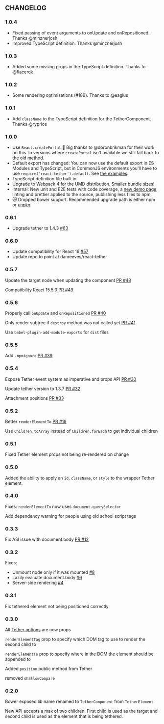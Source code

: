 ## CHANGELOG

### 1.0.4

- Fixed passing of event arguments to onUpdate and onRepositioned. Thanks @minznerjosh
- Improved TypeScript definition. Thanks @minznerjosh

### 1.0.3

- Added some missing props in the TypeScript definition. Thanks to @flacerdk

### 1.0.2

- Some rendering optimisations (#189). Thanks to @eaglus

### 1.0.1

- Add `className` to the TypeScript definition for the TetherComponent. Thanks @ryprice

### 1.0.0

- Use `React.createPortal` :tada: Big thanks to @doronbrikman for their work on this. In versions where `createPortal` isn't available we still fall back to the old method.
- Default export has changed: You can now use the default export in ES Modules and TypeScript, but in CommonJS environments you'll have to use `require('react-tether').default`. See [the examples](./example/tests/).
- TypeScript definition file built in
- Upgrade to Webpack 4 for the UMD distribution. Smaller bundle sizes!
- Internal: New unit and E2E tests with code coverage, a [new demo page](https://danreeves.github.io/react-tether/), linting and prettier applied to the source, publishing less files to npm.
- :crying_cat_face: Dropped bower support. Recommended upgrade path is either npm or [unpkg](https://unpkg.com/react-tether@0.6.1/lib/react-tether.js)

### 0.6.1

- Upgrade tether to 1.4.3 [#63](https://github.com/danreeves/react-tether/pull/63)

### 0.6.0

- Update compatibility for React 16 [#57](https://github.com/souporserious/react-tether/pull/57)
- Update repo to point at danreeves/react-tether

### 0.5.7

Update the target node when updating the component [PR #48](https://github.com/souporserious/react-tether/pull/48)

Compatibility React 15.5.0 [PR #49](https://github.com/souporserious/react-tether/pull/49)

### 0.5.6

Properly call `onUpdate` and `onRepositioned` [PR #40](https://github.com/souporserious/react-tether/pull/40)

Only render subtree if `destroy` method was not called yet [PR #41](https://github.com/souporserious/react-tether/pull/41)

Use `babel-plugin-add-module-exports` for `dist` files

### 0.5.5

Add `.npmignore` [PR #39](https://github.com/souporserious/react-tether/pull/39)

### 0.5.4

Expose Tether event system as imperative and props API [PR #30](https://github.com/souporserious/react-tether/pull/30)

Update tether version to 1.3.7 [PR #32](https://github.com/souporserious/react-tether/pull/32)

Attachment positions [PR #33](https://github.com/souporserious/react-tether/pull/33)

### 0.5.2

Better `renderElementTo` [PR #19](https://github.com/souporserious/react-tether/pull/19)

Use `Children.toArray` instead of `Children.forEach` to get individual children

### 0.5.1

Fixed Tether element props not being re-rendered on change

### 0.5.0

Added the ability to apply an `id`, `className`, or `style` to the wrapper Tether element.

### 0.4.0

Fixes:
`renderElementTo` now uses `document.querySelector`

Add dependency warning for people using old school script tags

### 0.3.3

Fix ASI issue with document.body [PR #12](https://github.com/souporserious/react-tether/pull/12)

### 0.3.2

Fixes:

- Unmount node only if it was mounted [#8](https://github.com/souporserious/react-tether/issues/8)
- Lazily evaluate document.body [#6](https://github.com/souporserious/react-tether/issues/6)
- Server-side rendering [#4](https://github.com/souporserious/react-tether/issues/4)

### 0.3.1

Fix tethered element not being positioned correctly

### 0.3.0

All [Tether options](http://tether.io/#options) are now props

`renderElementTag` prop to specify which DOM tag to use to render the second child to

`renderElementTo` prop to specify where in the DOM the element should be appended to

Added `position` public method from Tether

removed `shallowCompare`

### 0.2.0

Bower exposed lib name renamed to `TetherComponent` from `TetherElement`

New API accepts a max of two children. First child is used as the target and second child is used as the element that is being tethered.
